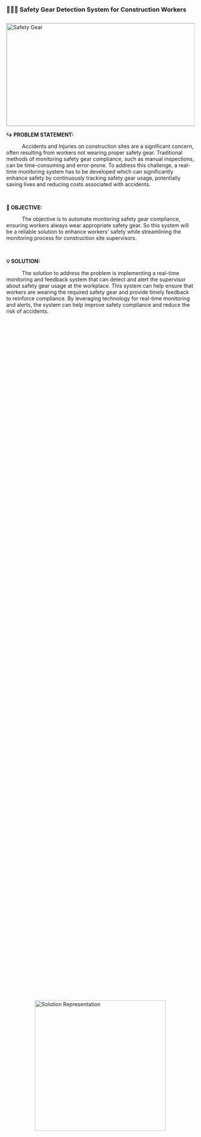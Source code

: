###  👷🏻‍♂️ Safety Gear Detection System for Construction Workers
<!DOCTYPE html>
<html>
  <head>
    <img src="https://www.smflegal.com/wp-content/uploads/2020/10/Safety-Equipment.jpg" alt="Safety Gear" width="1050" height="275" title="Construction Workers - Safety Gear" align="center" style="margin-top: 10px; border: 1px solid #ccc;">
  </head>
  <body>
    <p><b>↪ PROBLEM STATEMENT: </b></p>
    <p>&emsp;&emsp;&emsp;Accidents and Injuries on construction sites are a significant concern, often resulting from workers not wearing proper safety gear. Traditional methods of monitoring safety gear compliance, such as manual inspections, can be time-consuming and error-prone. To address this challenge, a real-time monitoring system has to be developed which can significantly enhance safety by continuously tracking safety gear usage, potentially saving lives and reducing costs associated with accidents.</p>
    <br>
    <p><b>🎯 OBJECTIVE:</b></p>
    <p>&emsp;&emsp;&emsp;The objective is to automate monitoring safety gear compliance, ensuring workers always wear appropriate safety gear. So this system will be a reliable solution to enhance workers' safety while streamlining the monitoring process for construction site supervisors.</p>
    <br>
    <div>
    <p><b>💡 SOLUTION:</b></p>
    <p>&emsp;&emsp;&emsp;The solution to address the problem is implementing a real-time monitoring and feedback system that can detect and alert the supervisor about safety gear usage at the workplace. This system can help ensure that workers are wearing the required safety gear and provide timely feedback to reinforce compliance. By leveraging technology for real-time monitoring and alerts, the system can help improve safety compliance and reduce the risk of accidents.</p>
    </div>
   
 <div class="gif-container" style="display: flex; justify-content: center; align-items: center; height: 100vh;">
  <img src="https://user-images.githubusercontent.com/108861190/233860040-17ab4534-9e14-449b-ae3c-f71376ae6936.gif" width="350" height="350" alt="Solution Representation" style="margin: auto;">
</div>

  <hr>
    <div>
    <p><h3>🚀 The Intel one API Toolkit</h3></p>
    <p><h4>Toolkit used: Intel® AI Analytics Toolkit (AI Kit) - Python 3 (Intel® oneAPI 2023.0)</h4></p>
    <p><t>&emsp;&emsp;&emsp;We have successfully utilized the Intel® AI Analytics Toolkit to optimize our model and achieve superior results. This comprehensive toolkit enables us to accelerate end-to-end data science and machine learning pipelines using Python* tools and frameworks. Leveraging state-of-the-art deep learning frameworks such as PyTorch and TensorFlow, which are optimized for the Intel architecture by the oneAPI platform, has allowed us to achieve high performance and accuracy in our Safety Gear Detection System for Construction Workers. Additionally, the Intel® Extension for Scikit-Learn has been enabled for improved performance. The toolkit also provides support for several pre-trained models, including DenseNet, ResNet, YOLOv3, and more, which have been instrumental in our project. Furthermore, leveraging transfer learning with pre-trained models on Intel DevCloud for oneAPI has boosted our system's accuracy and performance. The detection part of the safety gear is performed on Intel DevCloud, showcasing the versatility and capabilities of the Intel® AI Analytics Toolkit in delivering optimal performance.</p>
    <p>&emsp;&emsp;&emsp;We achieved 80% accuracy in the detection using two state-of-the-art models:&emsp; 1.ResNet50&emsp; 2.DenseNet</p>
    </div>
    <br>
   
   ![Image 1](https://user-images.githubusercontent.com/108861190/233825659-90fcadcd-8f12-4970-9a8f-ffd71ab7efb8.png)
   
   <br>
   <p><b>♻️ SYSTEM WORKFLOW:</b></p>
   
![System Workflow](https://user-images.githubusercontent.com/108861190/234074536-4daa420c-8e44-4066-9141-e03402cafd9b.png)


<p><b>📄 RESOURCES: </b></p>

   <table>
   <tr>
    <td><a href="https://universe.roboflow.com/binary-brains/ppe-detection-npas4/dataset/2"> ▸ View Dataset</a></td>
    <td><a href="https://drive.google.com/drive/folders/1l3GD8ihdwSPn8iPG77oydS-V9cp3U_sZ?usp=sharing"> ▸ Click to find more Resources</a><br></td>
   </tr>
   </table>
  </body>
</html>
